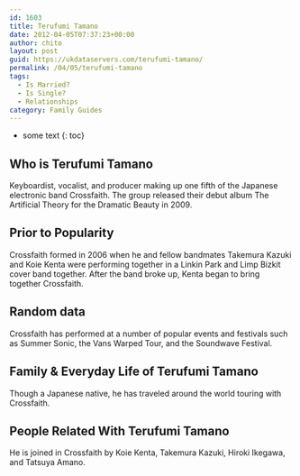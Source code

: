 ```yaml
---
id: 1603
title: Terufumi Tamano
date: 2012-04-05T07:37:23+00:00
author: chito
layout: post
guid: https://ukdataservers.com/terufumi-tamano/
permalink: /04/05/terufumi-tamano
tags:
  - Is Married?
  - Is Single?
  - Relationships
category: Family Guides
---
```


* some text
{: toc}
          
          
## Who is  Terufumi Tamano
                  
                  
                  
Keyboardist, vocalist, and producer making up one fifth of the Japanese electronic band Crossfaith. The group released their debut album The Artificial Theory for the Dramatic Beauty in 2009.
                  
                
                
                
## Prior to Popularity 
                  
                  
                  
Crossfaith formed in 2006 when he and fellow bandmates Takemura Kazuki and Koie Kenta were performing together in a Linkin Park and Limp Bizkit cover band together. After the band broke up, Kenta began to bring together Crossfaith.
                  
                
                
                
## Random data 
                  
                  
                  
Crossfaith has performed at a number of popular events and festivals such as Summer Sonic, the Vans Warped Tour, and the Soundwave Festival.
                  
                
                
                
## Family & Everyday Life of Terufumi Tamano
                  
                  
                  
Though a Japanese native, he has traveled around the world touring with Crossfaith.
                  
                
                
                
## People Related With  Terufumi Tamano
                  
                  
                  
He is joined in Crossfaith by Koie Kenta, Takemura Kazuki, Hiroki Ikegawa, and Tatsuya Amano.
                  
                
              
            
          
          
          
    
    
  
